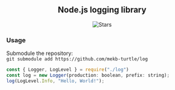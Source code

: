 <div align="center">
    <h2 align="center">Node.js logging library</h2>
    <img alt="Stars" src="https://img.shields.io/github/stars/mekb-turtle/log?display_name=tag&style=for-the-badge" />
</div>

### Usage
Submodule the repository:\
`git submodule add https://github.com/mekb-turtle/log`
```js
const { Logger, LogLevel } = require("./log")
const log = new Logger(production: boolean, prefix: string);
log(LogLevel.Info, "Hello, World!");
```
